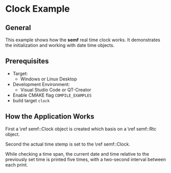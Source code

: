 # Clock Example

## General
This example shows how the **semf** real time clock works. It demonstrates the initialization and working with date time objects.

## Prerequisites
* Target:
  * Windows or Linux Desktop
* Development Environment:
  * Visual Studio Code or QT-Creator
* Enable CMAKE flag `COMPILE_EXAMPLES`
* build target `clock`

## How the Application Works
First a \ref semf::Clock object is created which basis on a \ref semf::Rtc object.

Second the actual time stemp is set to the \ref semf::Clock.

While checking a time span, the current date and time relative to the previously set time is printed five times, with a two-second interval between each print.